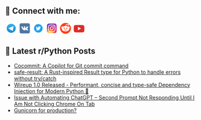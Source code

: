 ## 🔎 Connect with me:
[<img src="https://github.com/bullbesh/bullbesh/blob/main/images/Telegram.png" width="32" height="32" />](https://t.me/bullbesh)
[<img src="https://github.com/bullbesh/bullbesh/blob/main/images/VK.png" width="32" height="32" />](https://vk.com/bullbesh)
[<img src="https://github.com/bullbesh/bullbesh/blob/main/images/Twitter.png" width="32" height="32" />](https://twitter.com/bullbesh1)
[<img src="https://github.com/bullbesh/bullbesh/blob/main/images/Instagram.png" width="32" height="32" />](https://www.instagram.com/bullbesh)
[<img src="https://github.com/bullbesh/bullbesh/blob/main/images/Reddit.png" width="32" height="32" />](https://www.reddit.com/user/bullbesh)
[<img src="https://github.com/bullbesh/bullbesh/blob/main/images/YouTube.png" width="32" height="32" />](https://www.youtube.com/channel/UCtfjRs6uzgq5mfm8S06WTcg)

## 📕 Latest r/Python Posts
<!-- BLOG-POST-LIST:START -->
- [Cocommit: A Copilot for Git commit command](https://www.reddit.com/r/Python/comments/1jiplpp/cocommit_a_copilot_for_git_commit_command/)
- [safe-result: A Rust-inspired Result type for Python to handle errors without try/catch](https://www.reddit.com/r/Python/comments/1jimiz0/saferesult_a_rustinspired_result_type_for_python/)
- [Wireup 1.0 Released - Performant, concise and type-safe Dependency Injection for Modern Python 🚀](https://www.reddit.com/r/Python/comments/1jimec9/wireup_10_released_performant_concise_and/)
- [Issue with Automating ChatGPT – Second Prompt Not Responding Until I Am Not Clicking Chrome On Tab](https://www.reddit.com/r/Python/comments/1jilmvc/issue_with_automating_chatgpt_second_prompt_not/)
- [Gunicorn for production?](https://www.reddit.com/r/Python/comments/1jikgd2/gunicorn_for_production/)
<!-- BLOG-POST-LIST:END -->
